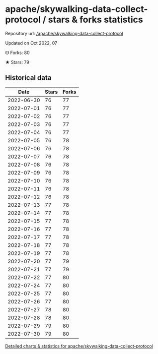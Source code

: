 # apache/skywalking-data-collect-protocol / stars & forks statistics

Repository url: [/apache/skywalking-data-collect-protocol](https://github.com/apache/skywalking-data-collect-protocol)

Updated on Oct 2022, 07

☋ Forks: 80

★ Stars: 79

## Historical data
| Date | Stars | Forks |
|------|-------|-------|
| 2022-06-30 | 76 | 77 | 
| 2022-07-01 | 76 | 77 | 
| 2022-07-02 | 76 | 77 | 
| 2022-07-03 | 76 | 77 | 
| 2022-07-04 | 76 | 77 | 
| 2022-07-05 | 76 | 78 | 
| 2022-07-06 | 76 | 78 | 
| 2022-07-07 | 76 | 78 | 
| 2022-07-08 | 76 | 78 | 
| 2022-07-09 | 76 | 78 | 
| 2022-07-10 | 76 | 78 | 
| 2022-07-11 | 76 | 78 | 
| 2022-07-12 | 76 | 78 | 
| 2022-07-13 | 77 | 78 | 
| 2022-07-14 | 77 | 78 | 
| 2022-07-15 | 77 | 78 | 
| 2022-07-16 | 77 | 78 | 
| 2022-07-17 | 77 | 78 | 
| 2022-07-18 | 77 | 78 | 
| 2022-07-19 | 77 | 78 | 
| 2022-07-20 | 77 | 79 | 
| 2022-07-21 | 77 | 79 | 
| 2022-07-22 | 77 | 80 | 
| 2022-07-24 | 77 | 80 | 
| 2022-07-25 | 77 | 80 | 
| 2022-07-26 | 77 | 80 | 
| 2022-07-27 | 78 | 80 | 
| 2022-07-28 | 78 | 80 | 
| 2022-07-29 | 79 | 80 | 
| 2022-07-30 | 79 | 80 | 


[Detailed charts & statistics for apache/skywalking-data-collect-protocol](https://reviewgithub.com/rep/apache/skywalking-data-collect-protocol)
